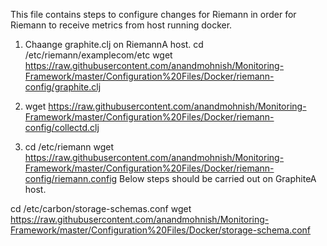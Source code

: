 This file contains steps to configure changes for Riemann in order for Riemann to receive metrics from host running docker.

1. Chaange graphite.clj on RiemannA host.
cd /etc/riemann/examplecom/etc
wget https://raw.githubusercontent.com/anandmohnish/Monitoring-Framework/master/Configuration%20Files/Docker/riemann-config/graphite.clj

2. wget https://raw.githubusercontent.com/anandmohnish/Monitoring-Framework/master/Configuration%20Files/Docker/riemann-config/collectd.clj
3. cd /etc/riemann
wget https://raw.githubusercontent.com/anandmohnish/Monitoring-Framework/master/Configuration%20Files/Docker/riemann-config/riemann.config
Below steps should be carried out on GraphiteA host.

cd /etc/carbon/storage-schemas.conf
wget https://raw.githubusercontent.com/anandmohnish/Monitoring-Framework/master/Configuration%20Files/Docker/storage-schema.conf